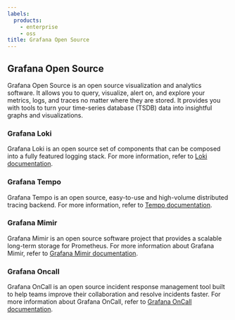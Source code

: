 ```yaml
---
labels:
  products:
    - enterprise
    - oss
title: Grafana Open Source
---
```


## Grafana Open Source

Grafana Open Source is an open source visualization and analytics software. It allows you to query, visualize, alert on, and explore your metrics, logs, and traces no matter where they are stored. It provides you with tools to turn your time-series database (TSDB) data into insightful graphs and visualizations.

### Grafana Loki

Grafana Loki is an open source set of components that can be composed into a fully featured logging stack. For more information, refer to [Loki documentation](/docs/loki/latest/).

### Grafana Tempo

Grafana Tempo is an open source, easy-to-use and high-volume distributed tracing backend. For more information, refer to [Tempo documentation](/docs/tempo/latest/?pg=oss-tempo&plcmt=hero-txt/).

### Grafana Mimir

Grafana Mimir is an open source software project that provides a scalable long-term storage for Prometheus. For more information about Grafana Mimir, refer to [Grafana Mimir documentation](/docs/mimir/latest/).

### Grafana Oncall

Grafana OnCall is an open source incident response management tool built to help teams improve their collaboration and resolve incidents faster. For more information about Grafana OnCall, refer to [Grafana OnCall documentation](/docs/oncall/latest/).

